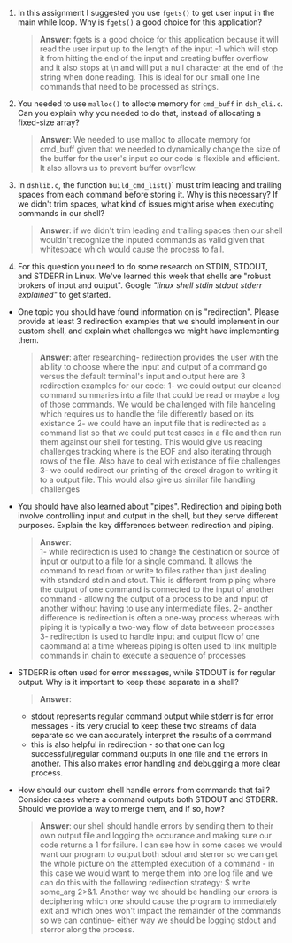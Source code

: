 1. In this assignment I suggested you use `fgets()` to get user input in the main while loop. Why is `fgets()` a good choice for this application?

    > **Answer**: fgets is a good choice for this application because it will read the user input up to the length of the input -1 which will stop it from hitting the end of the input and creating buffer overflow and it also stops at \n and will put a null character at the end of the string when done reading. This is ideal for our small one line commands that need to be processed as strings.

2. You needed to use `malloc()` to allocte memory for `cmd_buff` in `dsh_cli.c`. Can you explain why you needed to do that, instead of allocating a fixed-size array?

    > **Answer**:  We needed to use malloc to allocate memory for cmd_buff given that we needed to dynamically change the size of the buffer for the user's input so our code is flexible and efficient. It also allows us to prevent buffer overflow.


3. In `dshlib.c`, the function `build_cmd_list(`)` must trim leading and trailing spaces from each command before storing it. Why is this necessary? If we didn't trim spaces, what kind of issues might arise when executing commands in our shell?

    > **Answer**: if we didn't trim leading and trailing spaces then our shell wouldn't recognize the inputed commands as valid given that whitespace which would cause the process to fail.

4. For this question you need to do some research on STDIN, STDOUT, and STDERR in Linux. We've learned this week that shells are "robust brokers of input and output". Google _"linux shell stdin stdout stderr explained"_ to get started.

- One topic you should have found information on is "redirection". Please provide at least 3 redirection examples that we should implement in our custom shell, and explain what challenges we might have implementing them.

    > **Answer**:  after researching- redirection provides the user with the ability to choose where the input and output of a command go versus the default terminal's input and output
    here are 3 redirection examples for our code:
    1- we could output our cleaned command summaries into a file that could be read or maybe a log of those commands. We would be challenged with file handeling which requires us to handle the file differently based on its existance
    2- we could have an input file that is redirected as a command list so that we could put test cases in a file and then run them against our shell for testing. This would give us reading challenges tracking where is the EOF and also iterating through rows of the file. Also have to deal with existance of file challenges
    3- we could redirect our printing of the drexel dragon to writing it to a output file. This would also give us similar file handling challenges

- You should have also learned about "pipes". Redirection and piping both involve controlling input and output in the shell, but they serve different purposes. Explain the key differences between redirection and piping.

    > **Answer**:  
    1- while redirection is used to change the destination or source of input or output to a file for a single command. It allows the command to read from or write to files rather than just dealing 
    with standard stdin and stout. This is different from piping where the output of one command is connected to the input of another command - allowing the output of a process to be and input of another
    without having to use any intermediate files.
    2- another difference is redirection is often a one-way process whereas with piping it is typically a two-way flow of data betweeen processes
    3- redirection is used to handle input and output flow of one caommand at a time whereas piping is often used to link multiple commands in chain to execute a sequence of processes


- STDERR is often used for error messages, while STDOUT is for regular output. Why is it important to keep these separate in a shell?

    > **Answer**: 
    - stdout represents regular command output while stderr is for error messages - its very crucial to keep these two streams of data separate so we can accurately interpret the results of a command
    - this is also helpful in redirection - so that one can log successful/regular command outputs in one file and the errors in another. This also makes error handling and debugging a more clear process.

- How should our custom shell handle errors from commands that fail? Consider cases where a command outputs both STDOUT and STDERR. Should we provide a way to merge them, and if so, how?

    > **Answer**:  our shell should handle errors by sending them to their own output file and logging the occurance and making sure our code returns a 1 for failure. I can see how in some cases we would 
    want our program to output both sdout and sterror so we can get the whole picture on the attempted execution of a command - in this case we would want to merge them into one log file and we can do this
    with the following redirection strategy:   $ write some_arg 2>&1. Another way we should be handling our errors is deciphering which one should cause the program to immediately exit and which ones won't
    impact the remainder of the commands so we can continue- either way we should be logging stdout and sterror along the process.
